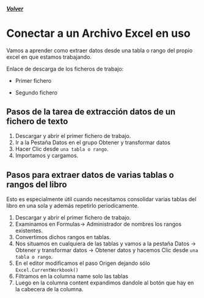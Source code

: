 ##### [Volver](/Curso-de-Herramientas-analiticas-para-auditoria-I/pages/Indice_curso.md)
<script src="https://kit.fontawesome.com/065728df02.js" crossorigin="anonymous"></script>

# Conectar a un Archivo Excel en uso
 
Vamos a aprender como extraer datos desde una tabla o rango del propio excel en que estamos trabajando.

Enlace de descarga de los ficheros de trabajo:  

* Primer fichero <a href="/Curso-de-Herramientas-analiticas-para-auditoria-I/downloads/3.Ventas_Por_Pais_1.xlsx"><i class="fas fa-file-excel"></i> </a>

* Segundo fichero <a href="/Curso-de-Herramientas-analiticas-para-auditoria-I/downloads/3.Ventas_Por_Pais_2.xlsx"><i class="fas fa-file-excel"></i> </a>


## Pasos de la tarea de extracción datos de un fichero de texto

1. Descargar y abrir el primer fichero de trabajo.
2. Ir a la Pestaña Datos en el grupo Obtener y transformar datos
3. Hacer Clic desde `una tabla o rango`.
4. Importamos y cargamos.

## Pasos para extraer datos de varias tablas o rangos del libro

Esto es especialmente útil cuando necesitamos consolidar varias tablas del libro en una sola y además repetirlo periodicamente.

1. Descargar y abrir el primer fichero de trabajo.
2. Examinamos en Formulas-> Administrador de nombres los rangos existentes.
3. Convertimos dichos rangos en tablas.
4. Nos situamos en cualquiera de las tablas y vamos a la pestaña Datos -> Obtener y transformar datos -> Obtener datos y hacemos Clic desde `una tabla o rango`.
5. En el editor modificamos el paso Origen dejando sólo `Excel.CurrentWorkbook()`
6. Filtramos en la columna name solo las tablas
7. Luego en la columna content expandimos dandole al botón que hay en la cabecera de la columna.